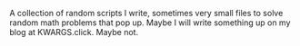 A collection of random scripts I write, sometimes very small files to solve random math problems that pop up. Maybe I will write something up on my blog at KWARGS.click. Maybe not.
